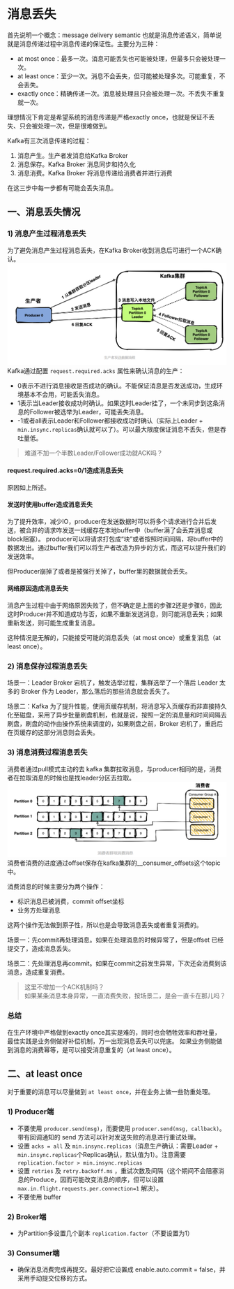 # 消息丢失
首先说明一个概念：message delivery semantic 也就是消息传递语义，简单说就是消息传递过程中消息传递的保证性。主要分为三种：
* at most once：最多一次。消息可能丢失也可能被处理，但最多只会被处理一次。
* at least once：至少一次。消息不会丢失，但可能被处理多次。可能重复，不会丢失。
* exactly once：精确传递一次。消息被处理且只会被处理一次。不丢失不重复就一次。

理想情况下肯定是希望系统的消息传递是严格exactly once，也就是保证不丢失、只会被处理一次，但是很难做到。

Kafka有三次消息传递的过程：
1. 消息产生。生产者发消息给Kafka Broker
2. 消息保存。Kafka Broker 消息同步和持久化
3. 消息消费。Kafka Broker 将消息传递给消费者并进行消费 

在这三步中每一步都有可能会丢失消息。

## 一、消息丢失情况
### 1) 消息产生过程消息丢失
为了避免消息产生过程消息丢失，在Kafka Broker收到消息后可进行一个ACK确认。
![kafka-message-produce.png](../images/kafka-message-produce.png)
Kafka通过配置 `request.required.acks` 属性来确认消息的生产：
* 0表示不进行消息接收是否成功的确认。不能保证消息是否发送成功，生成环境基本不会用，可能丢失消息。
* 1表示当Leader接收成功时确认。如果这时Leader挂了，一个未同步到这条消息的Follower被选举为Leader，可能丢失消息。
* -1或者all表示Leader和Follower都接收成功时确认（实际上Leader + `min.insync.replicas`确认就可以了）。可以最大限度保证消息不丢失，但是吞吐量低。
> 难道不加一个半数Leader/Follower成功就ACK吗？

#### request.required.acks=0/1造成消息丢失
原因如上所述。

#### 发送时使用buffer造成消息丢失
为了提升效率，减少IO，producer在发送数据时可以将多个请求进行合并后发送，被合并的请求咋发送一线缓存在本地buffer中（buffer满了会丢弃消息或block阻塞）。
producer可以将请求打包成“块”或者按照时间间隔，将buffer中的数据发出。通过buffer我们可以将生产者改造为异步的方式，而这可以提升我们的发送效率。

但Producer崩掉了或者是被强行关掉了，buffer里的数据就会丢失。

#### 网络原因造成消息丢失
消息产生过程中由于网络原因失败了，但不确定是上图的步骤2还是步骤6，因此这时Producer并不知道成功与否，如果不重新发送消息，则可能消息丢失；如果重新发送，则可能生成重复消息。

这种情况是无解的，只能接受可能的消息丢失（at most once）或重复消息（at least once）。

### 2) 消息保存过程消息丢失
场景一：Leader Broker 宕机了，触发选举过程，集群选举了一个落后 Leader 太多的 Broker 作为 Leader，那么落后的那些消息就会丢失了。

场景二：Kafka 为了提升性能，使用页缓存机制，将消息写入页缓存而非直接持久化至磁盘，采用了异步批量刷盘机制，也就是说，按照一定的消息量和时间间隔去刷盘，刷盘的动作由操作系统来调度的，如果刷盘之前，Broker 宕机了，重启后在页缓存的这部分消息则会丢失。


### 3) 消息消费过程消息丢失
消费者通过pull模式主动的去 kafka 集群拉取消息，与producer相同的是，消费者在拉取消息的时候也是找leader分区去拉取。
![kafka-message-consume.png](../images/kafka-message-consume.png)
消费者消费的进度通过offset保存在kafka集群的__consumer_offsets这个topic中。

消费消息的时候主要分为两个操作：
- 标识消息已被消费，commit offset坐标
- 业务方处理消息

这两个操作无法做到原子性，所以也是会导致消息丢失或者重复消费的。

场景一：先commit再处理消息。如果在处理消息的时候异常了，但是offset 已经提交了，造成消息丢失。

场景二：先处理消息再commit。如果在commit之前发生异常，下次还会消费到该消息，造成重复消费。

> 这里不增加一个ACK机制吗？  
> 如果某条消息本身异常，一直消费失败，按场景二，是会一直卡在那儿吗？

### 总结
在生产环境中严格做到exactly once其实是难的，同时也会牺牲效率和吞吐量，最佳实践是业务侧做好补偿机制，万一出现消息丢失可以兜底。
如果业务侧能做到消息的消费幂等，是可以接受消息重复的（at least once）。

## 二、at least once
对于重要的消息可以尽量做到 `at least once`，并在业务上做一些防重处理。
### 1) Producer端
- 不要使用 `producer.send(msg)`，而要使用 `producer.send(msg, callback)`。带有回调通知的 send 方法可以针对发送失败的消息进行重试处理。
- 设置 `acks = all` 及 `min.insync.replicas`（消息生产确认：需要Leader + `min.insync.replicas`个Replicas确认，默认值为1）。注意需要 `replication.factor > min.insync.replicas`
- 设置 `retries` 及 `retry.backoff.ms` ，重试次数及间隔（这个期间不会阻塞消息的Produce，因而可能改变消息的顺序，但可以设置 `max.in.flight.requests.per.connection=1` 解决）。
- 不要使用 buffer
### 2) Broker端
- 为Partition多设置几个副本 `replication.factor`（不要设置为1）
### 3) Consumer端
- 确保消息消费完成再提交。最好把它设置成 enable.auto.commit = false，并采用手动提交位移的方式。